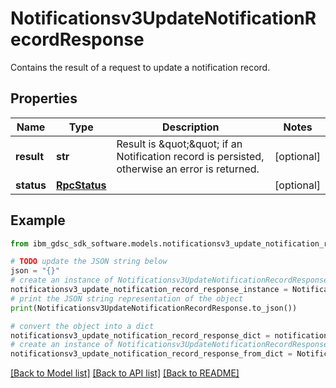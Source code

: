 # Notificationsv3UpdateNotificationRecordResponse

Contains the result of a request to update a notification record.

## Properties

Name | Type | Description | Notes
------------ | ------------- | ------------- | -------------
**result** | **str** | Result is \&quot;\&quot; if an Notification record is persisted, otherwise an error is returned. | [optional] 
**status** | [**RpcStatus**](RpcStatus.md) |  | [optional] 

## Example

```python
from ibm_gdsc_sdk_software.models.notificationsv3_update_notification_record_response import Notificationsv3UpdateNotificationRecordResponse

# TODO update the JSON string below
json = "{}"
# create an instance of Notificationsv3UpdateNotificationRecordResponse from a JSON string
notificationsv3_update_notification_record_response_instance = Notificationsv3UpdateNotificationRecordResponse.from_json(json)
# print the JSON string representation of the object
print(Notificationsv3UpdateNotificationRecordResponse.to_json())

# convert the object into a dict
notificationsv3_update_notification_record_response_dict = notificationsv3_update_notification_record_response_instance.to_dict()
# create an instance of Notificationsv3UpdateNotificationRecordResponse from a dict
notificationsv3_update_notification_record_response_from_dict = Notificationsv3UpdateNotificationRecordResponse.from_dict(notificationsv3_update_notification_record_response_dict)
```
[[Back to Model list]](../README.md#documentation-for-models) [[Back to API list]](../README.md#documentation-for-api-endpoints) [[Back to README]](../README.md)


